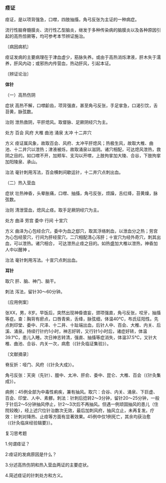 ### 痉证

痉证，是以项背强急，口噤，四肢抽搐，角弓反张为主证的一种病症。

流行性脑脊髓膜炎、流行性乙型脑炎，继发于多种传染病的脑膜炎以及各种原因引起的高热惊厥等，均可参考本节辨证施治。

〔病因病机〕

痉证发病的主要病理在于津血虚少，筋脉失养。或由于高热消烁津液，肝木失于濡养，肝风内动；或邪热内传营血，热动肝风，引起本证。

〔辨证论治〕

**体针**

（一）高热伤阴

症状  高热不解，口噤齘齿，项背强直，甚至角弓反张，手足挛急，口渴引饮，舌苔黄，脉弦数。

治则  泄热救阴，平肝熄风。取督脉、足厥阴经穴为主。

处方  百会  风府  大椎  曲池  涌泉  太冲  十二井穴

方义  痉证属风象，故取百会、风府、太冲平肝熄风；热极生风，故取大椎、曲池、十二井穴以泄热；津液被烁，故取涌泉以滋阴。诸穴相配，可达熄风泄热，救阴之目的。如口噤不开，加颊车、支沟以开噤，上肢拘挛加大陵、合谷，下肢拘挛加阳陵泉、承山。

治法  毫针刺用泻法，百会横刺间歇运针，十二井穴点刺出血。

（二）热入营血

症状  壮热神昏，头晕胀痛，口噤、抽搐，角弓反张，烦躁，舌红绛，苔黄燥，脉弦数。

治则  清泄营血，熄风止痉。取手足厥阴经穴为主。

处方  曲泽  劳宫  委中  行间  十宣穴

方义  曲泽为心包经合穴，委中为血之郄穴，取其浮络刺血，以泄血分之热；劳宫为心包经荥穴，行间为肝经荥穴，二穴相配清心泻肝；十宣穴为经外奇穴，刺其出血，可以泄热。诸穴相合， 可达泄热止痉之目的。如热盛加大椎以泄热，神昏加人中以醒神 。

治法  毫针刺用泻法。十宣穴点刺出血。

**耳针**

取穴  肝、脑、神门、脑干。

刺法  泻法，留针30〜60分钟。

〔应用例案〕

张XX，男，8岁。早饭后，突然出现神昏谵妄，颈项强直，角弓反张，咬牙，抽搐等症。查：胸背有瘀点，口唇青紫，舌绛，脉弦细，体温40℃，布氏征阳性。先点刺印堂、委中、尺泽、十二井、十趾端出血，后针人中、百会、大椎、内关、后溪、涌泉。持续行针约1小时，神志好转，又行针1小时后，诸症好转，体温39.1℃，患儿入睡。次日神志转清，强直、抽搐等症消失，体温37.5℃，又针大椎、曲池、合谷、内关一次，病愈（《针灸临证集验》）。

〔文献摘录〕

脊反折：哑门、风府（《针灸大成》）。

角弓反张：天突（先针）、膻中、太冲、肝俞、委中、昆仑、大椎、百会（《针灸集成》）。

病例：45例全部为中毒性痢疾，兼有抽风。取穴：合谷、内关、涌泉、下巨虚、百会、印堂、人中、素髎。刺法：针刺后捻转2～3分钟，留针20～25分钟，一般于针后2～5分钟抽风停止，针2～3次后不再抽风。但遇一例顽固抽风的患儿（住院较晚），经上述穴位针治数次无效，最后加刺风府，抽风立止，未再复发。疗效：针刺对降热、止痉等方面有显著效果。45例中仅1例死亡，其余均获治愈（《针灸临床经验辑要》）。

复习思考题

1.何谓痉证？

2:痉证的发病原因是什么？

3.分述高热伤阴和热入营血两证的主要症状。

4.简述痉证的针刺处方和方义。
